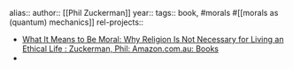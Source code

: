 alias::
author:: [[Phil Zuckerman]]
year::
tags:: book, #morals #[[morals as (quantum) mechanics]]
rel-projects::

- [What It Means to Be Moral: Why Religion Is Not Necessary for Living an Ethical Life : Zuckerman, Phil: Amazon.com.au: Books](https://www.amazon.com.au/What-Means-Be-Moral-Necessary/dp/1640094245/ref=pd_bxgy_d_sccl_1/357-1187762-7013921?pd_rd_w=ZyfJg&content-id=amzn1.sym.1ea4a4f9-c6f8-4852-a3cc-7c2e6cd1bd2e&pf_rd_p=1ea4a4f9-c6f8-4852-a3cc-7c2e6cd1bd2e&pf_rd_r=7EZ6XJ2JQ2YJZZVC65MR&pd_rd_wg=gc9sc&pd_rd_r=d21d51ec-4c97-44fe-8a4b-515bf90832ca&pd_rd_i=1640094245&psc=1)
-
